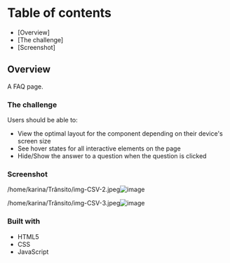 # Table of contents

- [Overview]
- [The challenge]
- [Screenshot]


## Overview
A FAQ page.

### The challenge

Users should be able to:

- View the optimal layout for the component depending on their device's screen size
- See hover states for all interactive elements on the page
- Hide/Show the answer to a question when the question is clicked

### Screenshot
/home/karina/Trânsito/img-CSV-2.jpeg![image](https://user-images.githubusercontent.com/101573659/198695823-8146d54e-5348-48a5-9b97-ac9155b6db64.png)


/home/karina/Trânsito/img-CSV-3.jpeg![image](https://user-images.githubusercontent.com/101573659/198695928-6d65fec4-358d-4278-bd6d-893722978058.png)


### Built with

- HTML5 
- CSS 
- JavaScript

